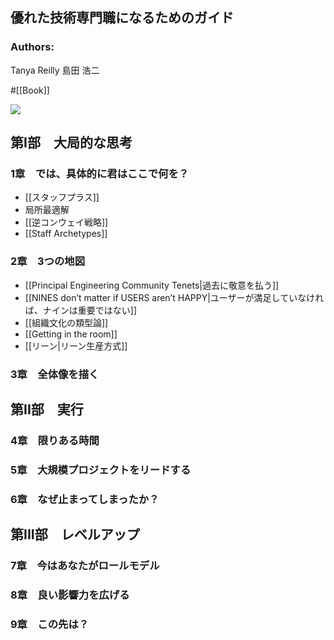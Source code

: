 ## 優れた技術専門職になるためのガイド

### Authors:
Tanya Reilly
島田 浩二

#[[Book]]

![](https://www.oreilly.co.jp/books/images/picture_large978-4-8144-0086-7.jpeg)

[](https://www.oreilly.co.jp//books/9784814400867/)

## 第I部　大局的な思考

### 1章　では、具体的に君はここで何を？
- [[スタッフプラス]]
- 局所最適解
- [[逆コンウェイ戦略]]
- [[Staff Archetypes]]

### 2章　3つの地図
- [[Principal Engineering Community Tenets|過去に敬意を払う]]
- [[NINES don’t matter if USERS aren’t HAPPY|ユーザーが満足していなければ、ナインは重要ではない]]
- [[組織文化の類型論]]
- [[Getting in the room]]
- [[リーン|リーン生産方式]]

### 3章　全体像を描く

## 第II部　実行

### 4章　限りある時間

### 5章　大規模プロジェクトをリードする

### 6章　なぜ止まってしまったか？

## 第III部　レベルアップ

### 7章　今はあなたがロールモデル

### 8章　良い影響力を広げる

### 9章　この先は？